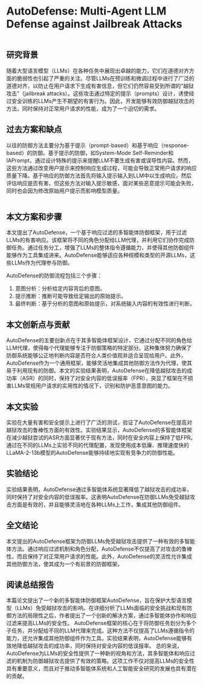 # AutoDefense: Multi-Agent LLM Defense against Jailbreak Attacks

<figure><img src="../../.gitbook/assets/image (232).png" alt=""><figcaption></figcaption></figure>

## 研究背景

随着大型语言模型（LLMs）在各种任务中展现出卓越的能力，它们在道德对齐方面的脆弱性也引起了严重的关注。尽管LLMs在预训练和微调过程中进行了广泛的道德对齐，以防止在用户请求下生成有害信息，但它们仍然容易受到所谓的“越狱攻击”（jailbreak attacks）。这些攻击通过特定的提示（prompts）设计，诱使经过安全训练的LLMs产生不期望的有害行为。因此，开发能够有效防御越狱攻击的方法，同时保持对正常用户请求的性能，成为了一个迫切的需求。

## 过去方案和缺点

以往的防御方法主要分为基于提示（prompt-based）和基于响应（response-based）的防御。基于提示的防御，如System-Mode Self-Reminder和IAPrompt，通过设计特殊的提示来提醒LLM不要生成有害或误导性内容。然而，这些方法通过改变用户提示来控制响应生成过程，可能会导致正常用户请求的响应质量下降。基于响应的防御方法首先将输入提示输入到LLM中以生成响应，然后评估响应是否有害。但这些方法对输入提示敏感，面对某些恶意提示可能会失败，同时也会因为修改原始用户提示而影响模型质量。

<figure><img src="../../.gitbook/assets/image (233).png" alt=""><figcaption></figcaption></figure>

## 本文方案和步骤

本文提出了AutoDefense，一个基于响应过滤的多智能体防御框架，用于过滤LLMs的有害响应。该框架将不同的角色分配给LLM代理，并利用它们协作完成防御任务。通过任务分工，增强了LLMs的整体指令遵循能力，并使得其他防御组件能够作为工具集成进来。AutoDefense能够适应各种规模和类型的开源LLMs，这些LLMs作为代理参与防御。

AutoDefense的防御流程包括三个步骤：

1. 意图分析：分析给定内容背后的意图。
2. 提示推断：推断可能导致给定输出的原始提示。
3. 最终判断：基于分析的意图和原始提示，对系统输入内容的有效性进行判断。

## 本文创新点与贡献

AutoDefense的主要创新点在于其多智能体框架设计，它通过分配不同的角色给LLM代理，使得每个代理能够专注于防御策略的特定部分。这种集体努力确保了防御系统能够公正地判断内容是否符合人类价值观并适合呈现给用户。此外，AutoDefense作为一个通用框架，能够灵活地集成其他防御方法作为代理，使其易于利用现有的防御。本文的实验结果表明，AutoDefense在降低越狱攻击的成功率（ASR）的同时，保持了对安全内容的低误报率（FPR），突显了框架在不损害LLMs常规用户请求的实用性的情况下，识别和防护恶意意图的能力。

## 本文实验

实验在大量有害和安全提示上进行了广泛的测试，验证了AutoDefense在提高对越狱攻击的鲁棒性方面的有效性。实验结果显示，AutoDefense的多智能体框架在减少越狱尝试的ASR方面显著优于现有方法，同时在安全内容上保持了低FPR。通过在不同的LLMs上实验不同的代理配置，发现使用成本低廉、推理速度快的LLaMA-2-13b模型的AutoDefense能够持续地实现有竞争力的防御性能。

## 实验结论

实验结果表明，AutoDefense通过多智能体系统显著降低了越狱攻击的成功率，同时保持了对安全内容的低误报率。这表明AutoDefense在防御LLMs免受越狱攻击方面是有效的，并且能够灵活地在各种LLMs上工作，集成其他防御组件。

## 全文结论

本文提出的AutoDefense框架为防御LLMs免受越狱攻击提供了一种有效的多智能体方法。通过响应过滤机制和角色分配，AutoDefense不仅提高了对攻击的鲁棒性，而且保持了对正常用户请求的性能。此外，AutoDefense的灵活性允许集成其他防御方法，使其成为一个有前景的防御框架。

## 阅读总结报告

本篇论文提出了一个新的多智能体防御框架AutoDefense，旨在保护大型语言模型（LLMs）免受越狱攻击的影响。在详细分析了LLMs面临的安全挑战和现有防御方法的局限性之后，作者提出了一个创新的解决方案，通过多智能体协作和响应过滤来提高LLMs的安全性。 AutoDefense框架的核心在于将防御任务划分为多个子任务，并分配给不同的LLM代理来完成。这种方法不仅提高了LLMs遵循指令的能力，还允许集成其他防御组件作为工具。实验结果表明，AutoDefense能够有效地降低越狱攻击的成功率，同时保持对安全内容的低误报率。 总的来说，AutoDefense为LLMs的安全性提供了一种新的视角和方法，其多智能体和响应过滤的机制为防御越狱攻击提供了有效的策略。这项工作不仅对提高LLMs的安全性具有重要意义，而且对于推动多智能体系统和人工智能安全研究的发展也具有潜在的贡献。
